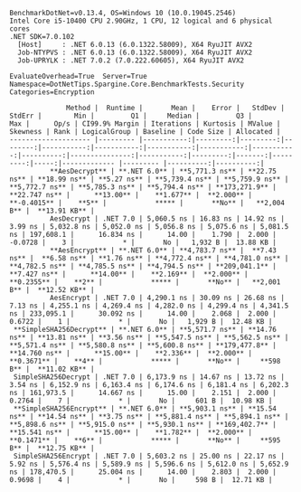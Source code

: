 
    BenchmarkDotNet=v0.13.4, OS=Windows 10 (10.0.19045.2546)
    Intel Core i5-10400 CPU 2.90GHz, 1 CPU, 12 logical and 6 physical cores
    .NET SDK=7.0.102
      [Host]     : .NET 6.0.13 (6.0.1322.58009), X64 RyuJIT AVX2
      Job-NTYPVS : .NET 6.0.13 (6.0.1322.58009), X64 RyuJIT AVX2
      Job-UPRYLK : .NET 7.0.2 (7.0.222.60605), X64 RyuJIT AVX2

    EvaluateOverhead=True  Server=True  Namespace=DotNetTips.Spargine.Core.BenchmarkTests.Security  
    Categories=Encryption  

                  Method |  Runtime |       Mean |    Error |   StdDev |  StdErr |        Min |         Q1 |     Median |         Q3 |        Max |      Op/s | CI99.9% Margin | Iterations | Kurtosis | MValue | Skewness | Rank | LogicalGroup | Baseline | Code Size | Allocated |
    -------------------- |--------- |-----------:|---------:|---------:|--------:|-----------:|-----------:|-----------:|-----------:|-----------:|----------:|---------------:|-----------:|---------:|-------:|---------:|-----:|------------- |--------- |----------:|----------:|
              **AesDecrypt** | **.NET 6.0** | **5,771.3 ns** | **22.75 ns** | **18.99 ns** | **5.27 ns** | **5,739.4 ns** | **5,759.9 ns** | **5,772.7 ns** | **5,785.3 ns** | **5,794.4 ns** | **173,271.9** |      **22.747 ns** |      **13.00** |    **1.677** |  **2.000** |  **-0.4015** |    **5** |            ***** |       **No** |   **2,004 B** |  **13.91 KB** |
              AesDecrypt | .NET 7.0 | 5,060.5 ns | 16.83 ns | 14.92 ns | 3.99 ns | 5,032.8 ns | 5,052.0 ns | 5,056.8 ns | 5,075.6 ns | 5,081.5 ns | 197,608.1 |      16.834 ns |      14.00 |    1.790 |  2.000 |  -0.0728 |    3 |            * |       No |   1,932 B |  13.88 KB |
              **AesEncrypt** | **.NET 6.0** | **4,783.7 ns** |  **7.43 ns** |  **6.58 ns** | **1.76 ns** | **4,772.4 ns** | **4,781.0 ns** | **4,782.5 ns** | **4,785.5 ns** | **4,794.5 ns** | **209,041.1** |       **7.427 ns** |      **14.00** |    **2.169** |  **2.000** |   **0.2355** |    **2** |            ***** |       **No** |   **2,001 B** |  **12.52 KB** |
              AesEncrypt | .NET 7.0 | 4,290.1 ns | 30.09 ns | 26.68 ns | 7.13 ns | 4,255.1 ns | 4,269.4 ns | 4,282.0 ns | 4,299.4 ns | 4,341.5 ns | 233,095.1 |      30.092 ns |      14.00 |    2.068 |  2.000 |   0.6722 |    1 |            * |       No |   1,929 B |  12.48 KB |
     **SimpleSHA256Decrypt** | **.NET 6.0** | **5,571.7 ns** | **14.76 ns** | **13.81 ns** | **3.56 ns** | **5,547.5 ns** | **5,562.5 ns** | **5,571.4 ns** | **5,580.8 ns** | **5,600.8 ns** | **179,477.8** |      **14.760 ns** |      **15.00** |    **2.336** |  **2.000** |   **0.3671** |    **4** |            ***** |       **No** |     **598 B** |  **11.02 KB** |
     SimpleSHA256Decrypt | .NET 7.0 | 6,173.9 ns | 14.67 ns | 13.72 ns | 3.54 ns | 6,152.9 ns | 6,163.4 ns | 6,174.6 ns | 6,181.4 ns | 6,202.3 ns | 161,973.5 |      14.667 ns |      15.00 |    2.151 |  2.000 |   0.2764 |    7 |            * |       No |     601 B |  10.98 KB |
     **SimpleSHA256Encrypt** | **.NET 6.0** | **5,903.1 ns** | **15.54 ns** | **14.54 ns** | **3.75 ns** | **5,881.4 ns** | **5,894.1 ns** | **5,898.6 ns** | **5,915.0 ns** | **5,930.1 ns** | **169,402.7** |      **15.541 ns** |      **15.00** |    **1.782** |  **2.000** |   **0.1471** |    **6** |            ***** |       **No** |     **595 B** |  **12.75 KB** |
     SimpleSHA256Encrypt | .NET 7.0 | 5,603.2 ns | 25.00 ns | 22.17 ns | 5.92 ns | 5,576.4 ns | 5,589.9 ns | 5,596.6 ns | 5,612.0 ns | 5,652.9 ns | 178,470.5 |      25.004 ns |      14.00 |    2.803 |  2.000 |   0.9698 |    4 |            * |       No |     598 B |  12.71 KB |
